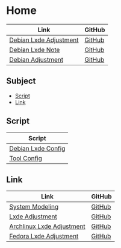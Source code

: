 

# Home

| Link | GitHub |
| ---- | ------ |
| [Debian Lxde Adjustment](https://samwhelp.github.io/debian-lxde-adjustment/) | [GitHub](https://github.com/samwhelp/debian-lxde-adjustment) |
| [Debian Lxde Note](https://samwhelp.github.io/note-about-debian-lxde/) | [GitHub](https://github.com/samwhelp/note-about-debian-lxde) |
| [Debian Adjustment](https://samwhelp.github.io/debian-adjustment/) | [GitHub](https://github.com/samwhelp/debian-adjustment) |




## Subject

* [Script](#script)
* [Link](#link)




## Script

| Script |
| ------ |
| [Debian Lxde Config](https://github.com/samwhelp/debian-lxde-adjustment/tree/main/prototype/main/lxde-config/full/Main) |
| [Tool Config](https://github.com/samwhelp/debian-adjustment/tree/main/prototype/main/tool-config/part) |




## Link

| Link | GitHub |
| ---- | ------ |
| [System Modeling](https://samwhelp.github.io/system-modeling/) | [GitHub](https://github.com/samwhelp/system-modeling) |
| [Lxde Adjustment](https://samwhelp.github.io/lxde-adjustment/) | [GitHub](https://github.com/samwhelp/lxde-adjustment) |
| [Archlinux Lxde Adjustment](https://samwhelp.github.io/archlinux-lxde-adjustment/) | [GitHub](https://github.com/samwhelp/archlinux-lxde-adjustment) |
| [Fedora Lxde Adjustment](https://samwhelp.github.io/fedora-lxde-adjustment/) | [GitHub](https://github.com/samwhelp/fedora-lxde-adjustment) |
